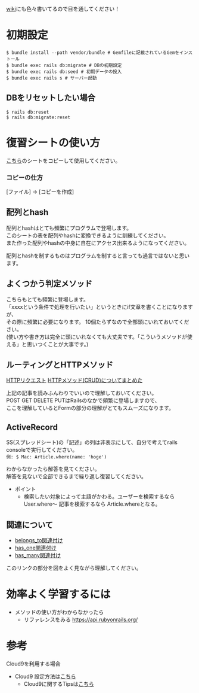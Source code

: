 [wiki](https://github.com/yusukexyusuke/form-sandbox/wiki)にも色々書いてるので目を通してください！

# 初期設定

```
$ bundle install --path vendor/bundle # Gemfileに記載されているGemをインストール
$ bundle exec rails db:migrate # DBの初期設定
$ bundle exec rails db:seed # 初期データの投入
$ bundle exec rails s # サーバー起動
```

## DBをリセットしたい場合
```
$ rails db:reset
$ rails db:migrate:reset
```

# 復習シートの使い方

[こちら](https://docs.google.com/spreadsheets/d/1w5kdc4SiXzVFVJJawQrtdEzd2qeTaFWCkLTebQ0nOmI/edit#gid=0)のシートをコピーして使用してください。

### コピーの仕方
[ファイル] -> [コピーを作成]

## 配列とhash
配列とhashはとても頻繁にプログラムで登場します。  
このシートの表を配列やhashに変換できるように訓練してください。  
また作った配列やhashの中身に自在にアクセス出来るようになってください。  
  
配列とhashを制するものはプログラムを制すると言っても過言ではないと思います。  

## よくつかう判定メソッド
こちらもとても頻繁に登場します。  
「xxxxという条件で処理を行いたい」というときにif文章を書くことになりますが、  
その際に頻繁に必要になります。
10個たらずなので全部頭にいれておいてください。  
(使い方や書き方は完全に頭にいれなくても大丈夫です。「こういうメソッドが使える」と思いつくことが大事です。)

## ルーティングとHTTPメソッド
[HTTPリクエスト](https://wa3.i-3-i.info/word1841.html)
[HTTPメソッド(CRUD)についてまとめた](https://qiita.com/fukulingo/items/a9e8d18467fe3e04068e)

上記の記事を読みふんわりでいいので理解しておいてください。  
POST GET DELETE PUTはRailsのなかで頻繁に登場しますので、  
ここを理解しているとFormの部分の理解がとてもスムーズになります。

## ActiveRecord

SS(スプレッドシート)の「記述」の列は非表示にして、自分で考えてrails consoleで実行してください。  
`例: $ Mac: Article.where(name: 'hoge')`

わからなかったら解答を見てください。  
解答を見ないで全部できるまで繰り返し復習してください。

* ポイント 
  * 検索したい対象によって主語がかわる。ユーザーを検索するならUser.where〜 記事を検索するなら Article.whereとなる。

## 関連について

* [belongs_to関連付け](https://railsguides.jp/association_basics.html#belongs-to%E9%96%A2%E9%80%A3%E4%BB%98%E3%81%91)  
* [has_one関連付け](https://railsguides.jp/association_basics.html#has-one%E9%96%A2%E9%80%A3%E4%BB%98%E3%81%91)  
* [has_many関連付け](https://railsguides.jp/association_basics.html#has-many%E9%96%A2%E9%80%A3%E4%BB%98%E3%81%91)  

このリンクの部分を図をよく見ながら理解してください。

# 効率よく学習するには
* メソッドの使い方がわからなかったら
  * リファレンスをみる https://api.rubyonrails.org/

# 参考
Cloud9を利用する場合

* Cloud9 設定方法は[こちら](https://dotinstall.com/lessons/basic_c9_v2)
  * Cloud9に関するTipsは[こちら](https://github.com/yusukexyusuke/form-sandbox/wiki/Cloud9)
